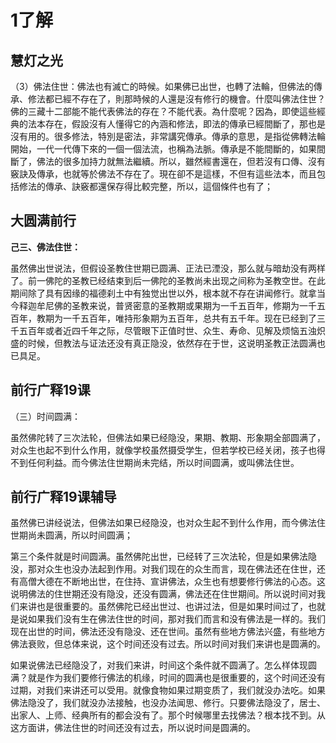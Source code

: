 # 1了解

## 慧灯之光

（3）佛法住世：佛法也有滅亡的時候。如果佛已出世，也轉了法輪，但佛法的傳承、修法都已經不存在了，則那時候的人還是沒有修行的機會。什麼叫佛法住世？佛的三藏十二部能不能代表佛法的存在？不能代表。為什麼呢？因為，即使這些經典的法本存在，假設沒有人懂得它的內涵和修法，即法的傳承已經間斷了，那也是沒有用的。很多修法，特別是密法，非常講究傳承。傳承的意思，是指從佛轉法輪開始，一代一代傳下來的一個一個法流，也稱為法脈。傳承是不能間斷的，如果間斷了，佛法的很多加持力就無法繼續。所以，雖然經書還在，但若沒有口傳、沒有竅訣及傳承，也就等於佛法不存在了。現在卻不是這樣，不但有這些法本，而且包括修法的傳承、訣竅都還保存得比較完整，所以，這個條件也有了；

## 大圆满前行

**己三、佛法住世：**

虽然佛出世说法，但假设圣教住世期已圆满、正法已湮没，那么就与暗劫没有两样了。前一佛陀的圣教已经结束到后一佛陀的圣教尚未出现之间称为圣教空世。在此期间除了具有因缘的福德刹土中有独觉出世以外，根本就不存在讲闻修行。就拿当今释迦牟尼佛的圣教来说，普贤密意的圣教期或果期为一千五百年，修期为一千五百年，教期为一千五百年，唯持形象期为五百年，总共有五千年。现在已经到了三千五百年或者近四千年之际，尽管眼下正值时世、众生、寿命、见解及烦恼五浊炽盛的时候，但教法与证法还没有真正隐没，依然存在于世，这说明圣教正法圆满也已具足。

## 前行广释19课

（三）时间圆满：

虽然佛陀转了三次法轮，但佛法如果已经隐没，果期、教期、形象期全部圆满了，对众生也起不到什么作用，就像学校虽然摄受学生，但若学校已经关闭，孩子也得不到任何利益。而今佛法住世期尚未完结，所以时间圆满，或叫佛法住世。

## 前行广释19课辅导

虽然佛已讲经说法，但佛法如果已经隐没，也对众生起不到什么作用，而今佛法住世期尚未圆满，所以时间圆满；

第三个条件就是时间圆满。虽然佛陀出世，已经转了三次法轮，但是如果佛法隐没，那对众生也没办法起到作用。对我们现在的众生而言，现在佛法还在住世，还有高僧大德在不断地出世，在住持、宣讲佛法，众生也有想要修行佛法的心态。这说明佛法的住世期还没有隐没，还没有圆满，佛法还在住世期间。所以说时间对我们来讲也是很重要的。虽然佛陀已经出世过、也讲过法，但是如果时间过了，也就是说如果我们没有生在佛法住世的时间，那对我们而言和没有佛法是一样的。我们现在出世的时间，佛法还没有隐没、还在世间。虽然有些地方佛法兴盛，有些地方佛法衰败，但总体来说，这个时间还没有过去。所以时间对我们来讲也是圆满的。

如果说佛法已经隐没了，对我们来讲，时间这个条件就不圆满了。怎么样体现圆满？就是作为我们要修行佛法的机缘，时间的圆满也是很重要的，这个时间还没有过期，对我们来讲还可以受用。就像食物如果过期变质了，我们就没办法吃。如果佛法隐没了，我们就没办法接触，也没办法闻思、修行。只要佛法隐没了，居士、出家人、上师、经典所有的都会没有了。那个时候哪里去找佛法？根本找不到。从这方面讲，佛法住世的时间还没有过去，所以说时间是圆满的。







